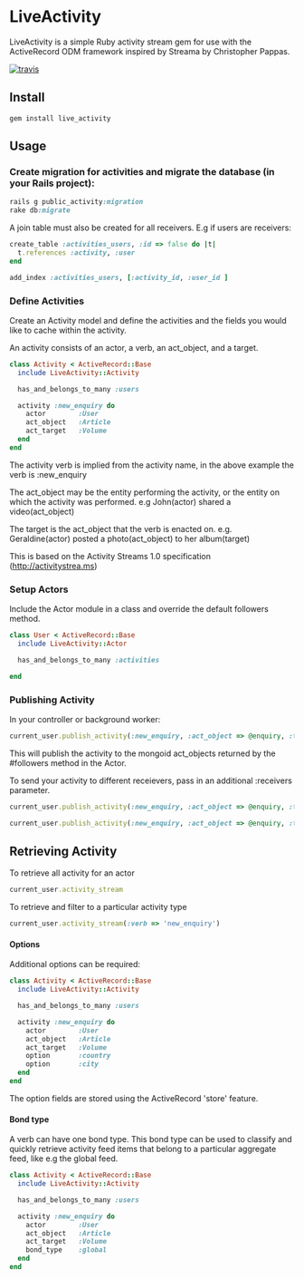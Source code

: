 # LiveActivity

LiveActivity is a simple Ruby activity stream gem for use with the ActiveRecord ODM framework inspired by
Streama by Christopher Pappas.

[![travis](https://secure.travis-ci.org/digitalplaywright/live_activity.png)](http://travis-ci.org/digitalplaywright/live_activity)

## Install

    gem install live_activity

## Usage

### Create migration for activities and migrate the database (in your Rails project):

```ruby
rails g public_activity:migration
rake db:migrate
```

A join table must also be created for all receivers. E.g if users are receivers:

``` ruby
create_table :activities_users, :id => false do |t|
  t.references :activity, :user
end

add_index :activities_users, [:activity_id, :user_id ]
```

### Define Activities

Create an Activity model and define the activities and the fields you would like to cache within the activity.

An activity consists of an actor, a verb, an act_object, and a target.

``` ruby
class Activity < ActiveRecord::Base
  include LiveActivity::Activity

  has_and_belongs_to_many :users

  activity :new_enquiry do
    actor        :User
    act_object   :Article
    act_target   :Volume
  end
end
```

The activity verb is implied from the activity name, in the above example the verb is :new_enquiry

The act_object may be the entity performing the activity, or the entity on which the activity was performed.
e.g John(actor) shared a video(act_object)

The target is the act_object that the verb is enacted on.
e.g. Geraldine(actor) posted a photo(act_object) to her album(target)

This is based on the Activity Streams 1.0 specification (http://activitystrea.ms)

### Setup Actors

Include the Actor module in a class and override the default followers method.

``` ruby
class User < ActiveRecord::Base
  include LiveActivity::Actor

  has_and_belongs_to_many :activities

end
```



### Publishing Activity

In your controller or background worker:

``` ruby
current_user.publish_activity(:new_enquiry, :act_object => @enquiry, :target => @listing)
```
  
This will publish the activity to the mongoid act_objects returned by the #followers method in the Actor.

To send your activity to different receievers, pass in an additional :receivers parameter.

``` ruby
current_user.publish_activity(:new_enquiry, :act_object => @enquiry, :target => @listing, :receivers => :friends) # calls friends method
```

``` ruby
current_user.publish_activity(:new_enquiry, :act_object => @enquiry, :target => @listing, :receivers => current_user.find(:all, :conditions => {:group_id => mygroup}))
```

## Retrieving Activity

To retrieve all activity for an actor

``` ruby
current_user.activity_stream
```
  
To retrieve and filter to a particular activity type

``` ruby
current_user.activity_stream(:verb => 'new_enquiry')
```

#### Options

Additional options can be required:

``` ruby
class Activity < ActiveRecord::Base
  include LiveActivity::Activity

  has_and_belongs_to_many :users

  activity :new_enquiry do
    actor        :User
    act_object   :Article
    act_target   :Volume
    option       :country
    option       :city
  end
end
```

The option fields are stored using the ActiveRecord 'store' feature.


#### Bond type

A verb can have one bond type. This bond type can be used to classify and quickly retrieve
activity feed items that belong to a particular aggregate feed, like e.g the global feed.

``` ruby
class Activity < ActiveRecord::Base
  include LiveActivity::Activity

  has_and_belongs_to_many :users

  activity :new_enquiry do
    actor        :User
    act_object   :Article
    act_target   :Volume
    bond_type    :global
  end
end
```